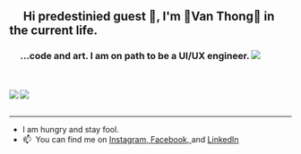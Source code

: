 ## &nbsp;&nbsp;&nbsp;&nbsp;&nbsp;Hi predestinied guest 🙏, I'm 🌌Van Thong🌌 in the current life.

### &nbsp;&nbsp;&nbsp;&nbsp;&nbsp;...code and art. I am on path to be a UI/UX engineer.  <img src="https://komarev.com/ghpvc/?username=ThongKun" />
<br/>
<br/>
<a>
  <img align="left" src="https://github-readme-stats.thonglevan131.vercel.app/api?username=ThongKun&count_private=true&show_icons=true&hide_border=true&hide_rank=true" />
</a>
<a>
  <img src="https://github-readme-stats.thonglevan131.vercel.app/api/top-langs/?username=ThongKun&layout=compact&hide_border=true&hide=["contribs"]" />
</a>
<br/>
<br/>




---
- I am hungry and stay fool.
- 📫&nbsp;&nbsp;You can find me on [Instagram, ](https://www.instagram.com/thong.leeee/)[Facebook, ](https://www.facebook.com/thong.levan.131/) and [LinkedIn](https://www.linkedin.com/in/vanthong-fe-engineer/)
<!--
**ThongKun/ThongKun** is a ✨ _special_ ✨ repository because its `README.md` (this file) appears on your GitHub profile.

Here are some ideas to get you started:

- 🔭 I’m currently working on ...
- 🌱 I’m currently learning ...
- 👯 I’m looking to collaborate on ...
- 🤔 I’m looking for help with ...
- 💬 Ask me about ...
- 📫 How to reach me: ...
- 😄 Pronouns: ...
- ⚡ Fun fact: ...
-->
